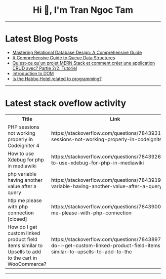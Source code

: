 <h1 align="center">Hi 👋, I'm Tran Ngoc Tam</h1>

---

# Latest Blog Posts 
<!-- BLOG-POST-LIST:START -->
- [Mastering Relational Database Design: A Comprehensive Guide](https://dev.to/louaiboumediene/mastering-relational-database-design-a-comprehensive-guide-3jh8)
- [A Comprehensive Guide to Queue Data Structures](https://dev.to/guihbc/a-comprehensive-guide-to-queue-data-structures-439e)
- [Qu&#39;est-ce qu&#39;un projet MERN Stack et comment créer une application CRUD avec? Partie 2/2, Tutoriel](https://dev.to/cub_ger24/quest-ce-quun-projet-mern-stack-et-comment-creer-une-application-crud-avec-partie-22-tutoriel-2dhk)
- [Introduction to DOM](https://dev.to/lighteni/all-about-dom-2dh6)
- [Is the Habbo Hotel related to programming?](https://dev.to/moovhe4rt/is-the-habbo-hotel-related-to-programming-fgp)
<!-- BLOG-POST-LIST:END -->

---

# Latest stack oveflow activity
<table>
  <tr><th>Title</th><th>Link</th></tr>
  <!-- STACKOVERFLOW:START --><tr><td>PHP sessions not working properly in Codeigniter 4</td><td>https://stackoverflow.com/questions/78439319/php-sessions-not-working-properly-in-codeigniter-4</td></tr><tr><td>How to use Xdebug for php in mediawiki</td><td>https://stackoverflow.com/questions/78439262/how-to-use-xdebug-for-php-in-mediawiki</td></tr><tr><td>php variable having another value after a query</td><td>https://stackoverflow.com/questions/78439199/php-variable-having-another-value-after-a-query</td></tr><tr><td>htlp me please with php connection [closed]</td><td>https://stackoverflow.com/questions/78439002/htlp-me-please-with-php-connection</td></tr><tr><td>How do I get custom linked product field items similar to Upsells to add to the cart in WooCommerce?</td><td>https://stackoverflow.com/questions/78438973/how-do-i-get-custom-linked-product-field-items-similar-to-upsells-to-add-to-the</td></tr><!-- STACKOVERFLOW:END -->
</table>

---


